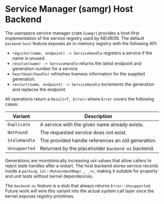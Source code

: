 <!-- Copyright 2024 Open Nexus OS Contributors -->
<!-- SPDX-License-Identifier: Apache-2.0 -->

# Service Manager (samgr) Host Backend

The userspace service manager crate (`samgr`) provides a host-first
implementation of the service registry used by NEURON. The default
`backend-host` feature exposes an in-memory registry with the following API:

- `register(name, endpoint) -> ServiceHandle` registers a service if the name
  is unused.
- `resolve(name) -> ServiceHandle` returns the latest endpoint and generation
  number for a service.
- `heartbeat(handle)` refreshes liveness information for the supplied
  generation.
- `restart(name, endpoint) -> ServiceHandle` increments the generation and
  replaces the endpoint.

All operations return a `Result<T, Error>` where `Error` covers the following
cases:

| Variant         | Description                                      |
|-----------------|--------------------------------------------------|
| `Duplicate`     | A service with the given name already exists.    |
| `NotFound`      | The requested service does not exist.            |
| `StaleHandle`   | The provided handle references an old generation.|
| `Unsupported`   | Returned by the placeholder `backend-os` backend.|

Generations are monotonically increasing `u64` values that allow callers to
reject stale handles after a restart. The host backend stores service records
inside a `parking_lot::Mutex<HashMap<_, _>>`, making it suitable for property
and unit tests without kernel dependencies.

The `backend-os` feature is a stub that always returns
`Error::Unsupported`. Future work will wire this variant into the actual
system call layer once the kernel exposes registry primitives.
